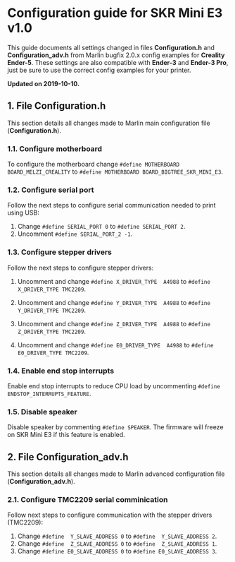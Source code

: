# Configuration guide for SKR Mini E3 v1.0

This guide documents all settings changed in files **Configuration.h** and **Configuration_adv.h** from Marlin bugfix 2.0.x config examples for **Creality Ender-5**. These settings are also compatible with **Ender-3** and **Ender-3 Pro**, just be sure to use the correct config examples for your printer.

**Updated on 2019-10-10.**



## 1. File Configuration.h

This section details all changes made to Marlin main configuration file (**Configuration.h**).



### 1.1. Configure motherboard

To configure the motherboard change `#define MOTHERBOARD BOARD_MELZI_CREALITY` to `#define MOTHERBOARD BOARD_BIGTREE_SKR_MINI_E3`.



### 1.2. Configure serial port

Follow the next steps to configure serial communication needed to print using USB:

1. Change `#define SERIAL_PORT 0`  to `#define SERIAL_PORT 2`. 
2. Uncomment `#define SERIAL_PORT_2 -1`.



### 1.3. Configure stepper drivers

Follow the next steps to configure stepper drivers:

1. Uncomment and change `#define X_DRIVER_TYPE  A4988`  to `#define X_DRIVER_TYPE TMC2209`.

2. Uncomment and change `#define Y_DRIVER_TYPE  A4988`  to `#define Y_DRIVER_TYPE TMC2209`.

3. Uncomment and change `#define Z_DRIVER_TYPE  A4988`  to `#define Z_DRIVER_TYPE TMC2209`.

4. Uncomment and change `#define E0_DRIVER_TYPE  A4988`  to `#define E0_DRIVER_TYPE TMC2209`.



### 1.4. Enable end stop interrupts

Enable end stop interrupts to reduce CPU load by uncommenting `#define ENDSTOP_INTERRUPTS_FEATURE`.



### 1.5. Disable speaker

Disable speaker by commenting `#define SPEAKER`. The firmware will freeze on SKR Mini E3 if this feature is enabled.



## 2. File Configuration_adv.h

This section details all changes made to Marlin advanced configuration file (**Configuration_adv.h**).



### 2.1. Configure TMC2209 serial comminication
Follow next steps to configure communication with the stepper drivers (TMC2209):

1. Change `#define  Y_SLAVE_ADDRESS 0`  to `#define  Y_SLAVE_ADDRESS 2`.
2. Change `#define  Z_SLAVE_ADDRESS 0` to `#define  Z_SLAVE_ADDRESS 1`.
3. Change `#define E0_SLAVE_ADDRESS 0` to `#define E0_SLAVE_ADDRESS 3`.
